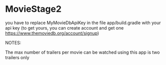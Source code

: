 # MovieStage2
you have to replace MyMovieDbApiKey in the file app/build.gradle with your api key (to get yours, you can create account and get one https://www.themoviedb.org/account/signup)

NOTES:

The max number of trailers per movie can be watched using this app is two trailers only
